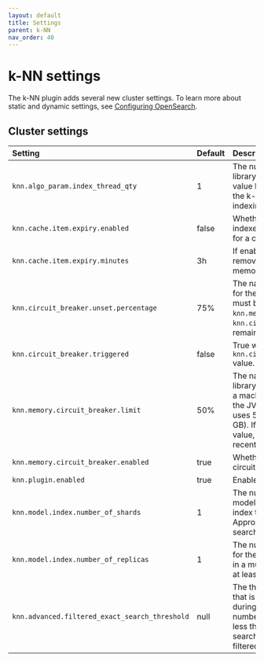 ```yaml
---
layout: default
title: Settings
parent: k-NN
nav_order: 40
---
```


# k-NN settings

The k-NN plugin adds several new cluster settings. To learn more about static and dynamic settings, see [Configuring OpenSearch]({{site.url}}{{site.baseurl}}/install-and-configure/configuring-opensearch/index/).

## Cluster settings

Setting | Default | Description
:--- | :--- | :---
`knn.algo_param.index_thread_qty` | 1 | The number of threads used for native library index creation. Keeping this value low reduces the CPU impact of the k-NN plugin, but also reduces indexing performance.
`knn.cache.item.expiry.enabled` | false | Whether to remove native library indexes that have not been accessed for a certain duration from memory.
`knn.cache.item.expiry.minutes` | 3h | If enabled, the idle time before removing a native library index from memory.
`knn.circuit_breaker.unset.percentage` | 75% | The native memory usage threshold for the circuit breaker. Memory usage must be below this percentage of `knn.memory.circuit_breaker.limit` for `knn.circuit_breaker.triggered` to remain false.
`knn.circuit_breaker.triggered` | false | True when memory usage exceeds the `knn.circuit_breaker.unset.percentage` value.
`knn.memory.circuit_breaker.limit` | 50% | The native memory limit for native library indexes. At the default value, if a machine has 100 GB of memory and the JVM uses 32 GB, the k-NN plugin uses 50% of the remaining 68 GB (34 GB). If memory usage exceeds this value, k-NN removes the least recently used native library indexes.
`knn.memory.circuit_breaker.enabled` | true | Whether to enable the k-NN memory circuit breaker.
`knn.plugin.enabled`| true | Enables or disables the k-NN plugin.
`knn.model.index.number_of_shards`| 1 | The number of shards to use for the model system index, the OpenSearch index that stores the models used for Approximate Nearest Neighbor (ANN) search.
`knn.model.index.number_of_replicas`| 1 | The number of replica shards to use for the model system index. Generally, in a multi-node cluster, this should be at least 1 to increase stability.
`knn.advanced.filtered_exact_search_threshold`| null | The threshold value for the filtered IDs that is used to switch to exact search during filtered ANN search. If the number of filtered IDs in a segment is less than this setting's value, exact search will be performed on the filtered IDs.  
